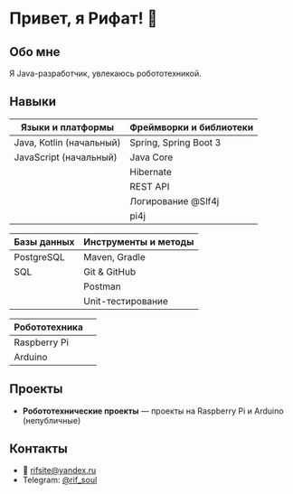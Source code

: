 # Привет, я Рифат! 👋

## Обо мне
Я Java-разработчик, увлекаюсь робототехникой.  
## Навыки

| Языки и платформы | Фреймворки и библиотеки |
|------------------|------------------------|
| Java, Kotlin (начальный) | Spring, Spring Boot 3 |
| JavaScript (начальный) | Java Core |
|  | Hibernate |
|  | REST API |
|  | Логирование @Slf4j |
|  | pi4j |

| Базы данных | Инструменты и методы |
|------------|-------------------|
| PostgreSQL | Maven, Gradle |
| SQL | Git & GitHub |
|  | Postman |
|  | Unit-тестирование |

| Робототехника |  |
|---------------|--|
| Raspberry Pi  |  |
| Arduino       |  |

## Проекты
- **Робототехнические проекты** — проекты на Raspberry Pi и Arduino (непубличные)  

## Контакты
- 📧 rifsite@yandex.ru  
- Telegram: [@rif_soul](https://t.me/rif_soul)
